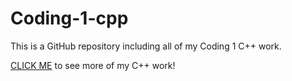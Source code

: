 # Coding-1-cpp
This is a GitHub repository including all of my Coding 1 C++ work.

[CLICK ME](https://replit.com/@romancampa09) to see more of my C++ work!
